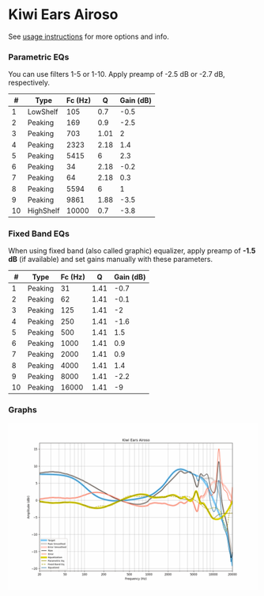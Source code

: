 # Kiwi Ears Airoso
See [usage instructions](https://github.com/jaakkopasanen/AutoEq#usage) for more options and info.

### Parametric EQs
You can use filters 1-5 or 1-10. Apply preamp of -2.5 dB or -2.7 dB, respectively.

|   # | Type      |   Fc (Hz) |    Q |   Gain (dB) |
|-----|-----------|-----------|------|-------------|
|   1 | LowShelf  |       105 | 0.7  |        -0.5 |
|   2 | Peaking   |       169 | 0.9  |        -2.5 |
|   3 | Peaking   |       703 | 1.01 |         2   |
|   4 | Peaking   |      2323 | 2.18 |         1.4 |
|   5 | Peaking   |      5415 | 6    |         2.3 |
|   6 | Peaking   |        34 | 2.18 |        -0.2 |
|   7 | Peaking   |        64 | 2.18 |         0.3 |
|   8 | Peaking   |      5594 | 6    |         1   |
|   9 | Peaking   |      9861 | 1.88 |        -3.5 |
|  10 | HighShelf |     10000 | 0.7  |        -3.8 |

### Fixed Band EQs
When using fixed band (also called graphic) equalizer, apply preamp of **-1.5 dB** (if available) and set gains manually with these parameters.

|   # | Type    |   Fc (Hz) |    Q |   Gain (dB) |
|-----|---------|-----------|------|-------------|
|   1 | Peaking |        31 | 1.41 |        -0.7 |
|   2 | Peaking |        62 | 1.41 |        -0.1 |
|   3 | Peaking |       125 | 1.41 |        -2   |
|   4 | Peaking |       250 | 1.41 |        -1.6 |
|   5 | Peaking |       500 | 1.41 |         1.5 |
|   6 | Peaking |      1000 | 1.41 |         0.9 |
|   7 | Peaking |      2000 | 1.41 |         0.9 |
|   8 | Peaking |      4000 | 1.41 |         1.4 |
|   9 | Peaking |      8000 | 1.41 |        -2.2 |
|  10 | Peaking |     16000 | 1.41 |        -9   |

### Graphs
![](./Kiwi%20Ears%20Airoso.png)
